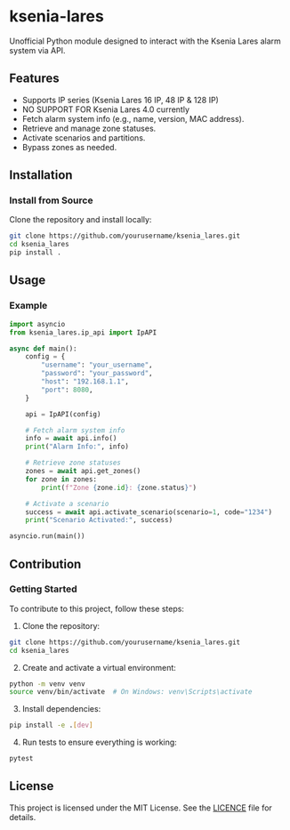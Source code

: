 # ksenia-lares
Unofficial Python module designed to interact with the Ksenia Lares alarm system via API. 

## Features
- Supports IP series (Ksenia Lares 16 IP, 48 IP & 128 IP)
- NO SUPPORT FOR Ksenia Lares 4.0 currently
- Fetch alarm system info (e.g., name, version, MAC address).
- Retrieve and manage zone statuses.
- Activate scenarios and partitions.
- Bypass zones as needed.

## Installation
### Install from Source

Clone the repository and install locally:

```bash
git clone https://github.com/yourusername/ksenia_lares.git
cd ksenia_lares
pip install .
```

## Usage
### Example

```python
import asyncio
from ksenia_lares.ip_api import IpAPI

async def main():
    config = {
        "username": "your_username",
        "password": "your_password",
        "host": "192.168.1.1",
        "port": 8080,
    }

    api = IpAPI(config)

    # Fetch alarm system info
    info = await api.info()
    print("Alarm Info:", info)

    # Retrieve zone statuses
    zones = await api.get_zones()
    for zone in zones:
        print(f"Zone {zone.id}: {zone.status}")

    # Activate a scenario
    success = await api.activate_scenario(scenario=1, code="1234")
    print("Scenario Activated:", success)

asyncio.run(main())
```

## Contribution
### Getting Started
To contribute to this project, follow these steps:

1. Clone the repository:
```bash
git clone https://github.com/yourusername/ksenia_lares.git
cd ksenia_lares
```
2. Create and activate a virtual environment:
```bash
python -m venv venv
source venv/bin/activate  # On Windows: venv\Scripts\activate
```
3. Install dependencies:
```bash
pip install -e .[dev]
```
4. Run tests to ensure everything is working:
```bash
pytest
```

## License
This project is licensed under the MIT License. See the [LICENCE](LICENSE) file for details.